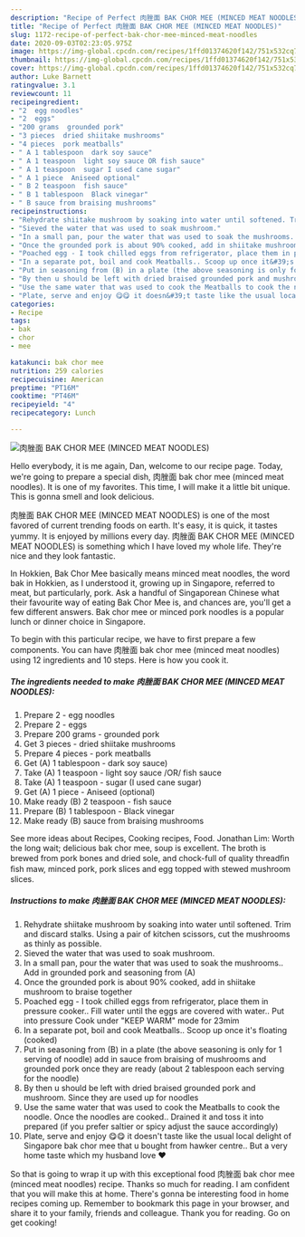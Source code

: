 ```yaml
---
description: "Recipe of Perfect 肉脞面 BAK CHOR MEE (MINCED MEAT NOODLES)"
title: "Recipe of Perfect 肉脞面 BAK CHOR MEE (MINCED MEAT NOODLES)"
slug: 1172-recipe-of-perfect-bak-chor-mee-minced-meat-noodles
date: 2020-09-03T02:23:05.975Z
image: https://img-global.cpcdn.com/recipes/1ffd01374620f142/751x532cq70/肉脞面-bak-chor-mee-minced-meat-noodles-recipe-main-photo.jpg
thumbnail: https://img-global.cpcdn.com/recipes/1ffd01374620f142/751x532cq70/肉脞面-bak-chor-mee-minced-meat-noodles-recipe-main-photo.jpg
cover: https://img-global.cpcdn.com/recipes/1ffd01374620f142/751x532cq70/肉脞面-bak-chor-mee-minced-meat-noodles-recipe-main-photo.jpg
author: Luke Barnett
ratingvalue: 3.1
reviewcount: 11
recipeingredient:
- "2  egg noodles"
- "2  eggs"
- "200 grams  grounded pork"
- "3 pieces  dried shiitake mushrooms"
- "4 pieces  pork meatballs"
- " A 1 tablespoon  dark soy sauce"
- " A 1 teaspoon  light soy sauce OR fish sauce"
- " A 1 teaspoon  sugar I used cane sugar"
- " A 1 piece  Aniseed optional"
- " B 2 teaspoon  fish sauce"
- " B 1 tablespoon  Black vinegar"
- " B sauce from braising mushrooms"
recipeinstructions:
- "Rehydrate shiitake mushroom by soaking into water until softened. Trim and discard stalks. Using a pair of kitchen scissors, cut the mushrooms as thinly as possible."
- "Sieved the water that was used to soak mushroom."
- "In a small pan, pour the water that was used to soak the mushrooms.. Add in grounded pork and seasoning from (A)"
- "Once the grounded pork is about 90% cooked, add in shiitake mushroom to braise together"
- "Poached egg - I took chilled eggs from refrigerator, place them in pressure cooker.. Fill water until the eggs are covered with water.. Put into pressure Cook under &#34;KEEP WARM&#34; mode for 23mim"
- "In a separate pot, boil and cook Meatballs.. Scoop up once it&#39;s floating (cooked)"
- "Put in seasoning from (B) in a plate (the above seasoning is only for 1 serving of noodle) add in sauce from braising of mushrooms and grounded pork once they are ready (about 2 tablespoon each serving for the noodle)"
- "By then u should be left with dried braised grounded pork and mushroom. Since they are used up for noodles"
- "Use the same water that was used to cook the Meatballs to cook the noodle. Once the noodles are cooked.. Drained it and toss it into prepared (if you prefer saltier or spicy adjust the sauce accordingly)"
- "Plate, serve and enjoy 😋😋 it doesn&#39;t taste like the usual local delight of Singapore bak chor mee that u bought from hawker centre.. But a very home taste which my husband love ❤️"
categories:
- Recipe
tags:
- bak
- chor
- mee

katakunci: bak chor mee 
nutrition: 259 calories
recipecuisine: American
preptime: "PT16M"
cooktime: "PT46M"
recipeyield: "4"
recipecategory: Lunch

---
```



![肉脞面 BAK CHOR MEE (MINCED MEAT NOODLES)](https://img-global.cpcdn.com/recipes/1ffd01374620f142/751x532cq70/肉脞面-bak-chor-mee-minced-meat-noodles-recipe-main-photo.jpg)

Hello everybody, it is me again, Dan, welcome to our recipe page. Today, we're going to prepare a special dish, 肉脞面 bak chor mee (minced meat noodles). It is one of my favorites. This time, I will make it a little bit unique. This is gonna smell and look delicious.

肉脞面 BAK CHOR MEE (MINCED MEAT NOODLES) is one of the most favored of current trending foods on earth. It's easy, it is quick, it tastes yummy. It is enjoyed by millions every day. 肉脞面 BAK CHOR MEE (MINCED MEAT NOODLES) is something which I have loved my whole life. They're nice and they look fantastic.

In Hokkien, Bak Chor Mee basically means minced meat noodles, the word bak in Hokkien, as I understood it, growing up in Singapore, referred to meat, but particularly, pork. Ask a handful of Singaporean Chinese what their favourite way of eating Bak Chor Mee is, and chances are, you&#39;ll get a few different answers. Bak chor mee or minced pork noodles is a popular lunch or dinner choice in Singapore.


To begin with this particular recipe, we have to first prepare a few components. You can have 肉脞面 bak chor mee (minced meat noodles) using 12 ingredients and 10 steps. Here is how you cook it.

<!--inarticleads1-->

##### The ingredients needed to make 肉脞面 BAK CHOR MEE (MINCED MEAT NOODLES):

1. Prepare 2 - egg noodles
1. Prepare 2 - eggs
1. Prepare 200 grams - grounded pork
1. Get 3 pieces - dried shiitake mushrooms
1. Prepare 4 pieces - pork meatballs
1. Get  (A) 1 tablespoon - dark soy sauce)
1. Take  (A) 1 teaspoon - light soy sauce /OR/ fish sauce
1. Take  (A) 1 teaspoon - sugar (I used cane sugar)
1. Get  (A) 1 piece - Aniseed (optional)
1. Make ready  (B) 2 teaspoon - fish sauce
1. Prepare  (B) 1 tablespoon - Black vinegar
1. Make ready  (B) sauce from braising mushrooms


See more ideas about Recipes, Cooking recipes, Food. Jonathan Lim: Worth the long wait; delicious bak chor mee, soup is excellent. The broth is brewed from pork bones and dried sole, and chock-full of quality threadﬁn ﬁsh maw, minced pork, pork slices and egg topped with stewed mushroom slices. 

<!--inarticleads2-->

##### Instructions to make 肉脞面 BAK CHOR MEE (MINCED MEAT NOODLES):

1. Rehydrate shiitake mushroom by soaking into water until softened. Trim and discard stalks. Using a pair of kitchen scissors, cut the mushrooms as thinly as possible.
1. Sieved the water that was used to soak mushroom.
1. In a small pan, pour the water that was used to soak the mushrooms.. Add in grounded pork and seasoning from (A)
1. Once the grounded pork is about 90% cooked, add in shiitake mushroom to braise together
1. Poached egg - I took chilled eggs from refrigerator, place them in pressure cooker.. Fill water until the eggs are covered with water.. Put into pressure Cook under &#34;KEEP WARM&#34; mode for 23mim
1. In a separate pot, boil and cook Meatballs.. Scoop up once it&#39;s floating (cooked)
1. Put in seasoning from (B) in a plate (the above seasoning is only for 1 serving of noodle) add in sauce from braising of mushrooms and grounded pork once they are ready (about 2 tablespoon each serving for the noodle)
1. By then u should be left with dried braised grounded pork and mushroom. Since they are used up for noodles
1. Use the same water that was used to cook the Meatballs to cook the noodle. Once the noodles are cooked.. Drained it and toss it into prepared (if you prefer saltier or spicy adjust the sauce accordingly)
1. Plate, serve and enjoy 😋😋 it doesn&#39;t taste like the usual local delight of Singapore bak chor mee that u bought from hawker centre.. But a very home taste which my husband love ❤️




So that is going to wrap it up with this exceptional food 肉脞面 bak chor mee (minced meat noodles) recipe. Thanks so much for reading. I am confident that you will make this at home. There's gonna be interesting food in home recipes coming up. Remember to bookmark this page in your browser, and share it to your family, friends and colleague. Thank you for reading. Go on get cooking!
